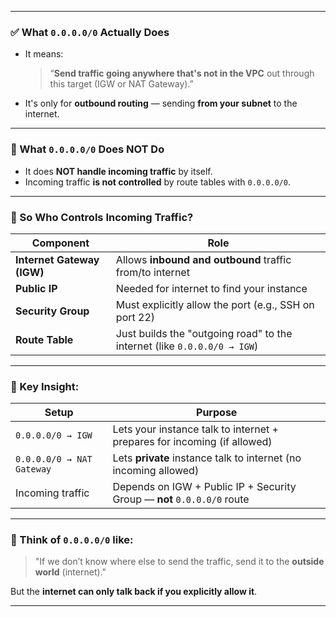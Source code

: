 
---

### ✅ What `0.0.0.0/0` Actually Does

* It means:

  > “**Send traffic going anywhere that's not in the VPC** out through this target (IGW or NAT Gateway).”

* It's only for **outbound routing** — sending **from your subnet** to the internet.

---

### 🚫 What `0.0.0.0/0` **Does NOT Do**

* It does **NOT handle incoming traffic** by itself.
* Incoming traffic **is not controlled** by route tables with `0.0.0.0/0`.

---

### 🚪 So Who Controls **Incoming Traffic**?

| Component                  | Role                                                                     |
| -------------------------- | ------------------------------------------------------------------------ |
| **Internet Gateway (IGW)** | Allows **inbound and outbound** traffic from/to internet                 |
| **Public IP**              | Needed for internet to find your instance                                |
| **Security Group**         | Must explicitly allow the port (e.g., SSH on port 22)                    |
| **Route Table**            | Just builds the "outgoing road" to the internet (like `0.0.0.0/0 → IGW`) |

---

### 🧠 Key Insight:

| Setup                     | Purpose                                                                  |
| ------------------------- | ------------------------------------------------------------------------ |
| `0.0.0.0/0 → IGW`         | Lets your instance talk to internet + prepares for incoming (if allowed) |
| `0.0.0.0/0 → NAT Gateway` | Lets **private** instance talk to internet (no incoming allowed)         |
| Incoming traffic          | Depends on IGW + Public IP + Security Group — **not** `0.0.0.0/0` route  |

---

### 🧭 Think of `0.0.0.0/0` like:

> "If we don’t know where else to send the traffic, send it to the **outside world** (internet)."

But the **internet can only talk back if you explicitly allow it**.

---